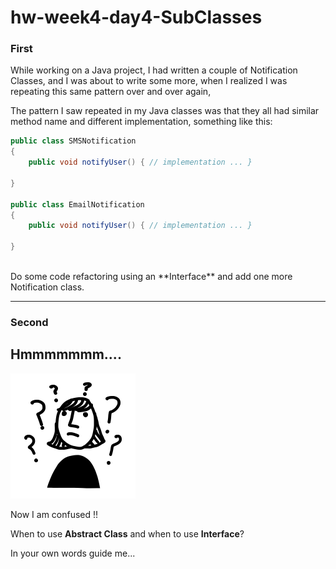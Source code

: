 # hw-week4-day4-SubClasses

### First
While working on a Java project, I had written a couple of Notification Classes, and I was about to write some more, when I realized I was repeating this same pattern over and over again,

The pattern I saw repeated in my Java classes was that they all had similar method name and different implementation, something like this:

```java
public class SMSNotification
{
    public void notifyUser() { // implementation ... }
    
}

public class EmailNotification 
{
    public void notifyUser() { // implementation ... }
    
}
```
<br>
Do some code refactoring using an **Interface** and add one more Notification class.

---
### Second 
## Hmmmmmmm....
![alt](images\confusion.png)

Now I am confused !!

When to use **Abstract Class** and when to use **Interface**?

In your own words guide me...


